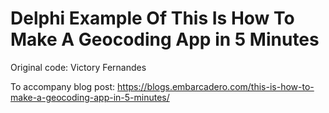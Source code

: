 # Delphi Example Of This Is How To Make A Geocoding App in 5 Minutes

Original code: Victory Fernandes

To accompany blog post: https://blogs.embarcadero.com/this-is-how-to-make-a-geocoding-app-in-5-minutes/


